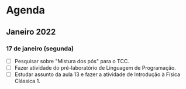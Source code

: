 # Agenda

## Janeiro 2022

### 17 de janeiro (segunda)

- [ ] Pesquisar sobre "Mistura dos pós" para o TCC.
- [ ] Fazer atividade do pré-laboratório de Linguagem de Programação.
- [ ] Estudar assunto da aula 13 e fazer a atividade de Introdução à Física Clássica 1.